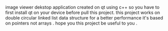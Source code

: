 image viewer dekstop application created on qt  using c++ so you have to first install qt on your device before pull this project.
this project works on double circular linked list data structure for a better performance it's based on pointers not arrays .
hope you this project be useful to you . 
